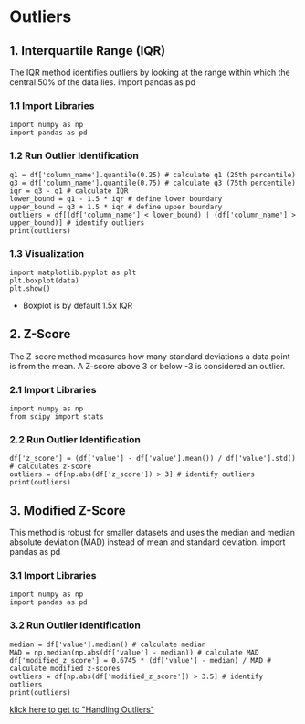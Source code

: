 # Outliers
## 1. Interquartile Range (IQR)
The IQR method identifies outliers by looking at the range within which the central 50% of the data lies.
import pandas as pd
### 1.1 Import Libraries
    import numpy as np
    import pandas as pd
### 1.2 Run Outlier Identification
    q1 = df['column_name'].quantile(0.25) # calculate q1 (25th percentile)
    q3 = df['column_name'].quantile(0.75) # calculate q3 (75th percentile)
    iqr = q3 - q1 # calculate IQR
    lower_bound = q1 - 1.5 * iqr # define lower boundary
    upper_bound = q3 + 1.5 * iqr # define upper boundary
    outliers = df[(df['column_name'] < lower_bound) | (df['column_name'] > upper_bound)] # identify outliers
    print(outliers)
### 1.3 Visualization
    import matplotlib.pyplot as plt
    plt.boxplot(data)
    plt.show()
* Boxplot is by default 1.5x IQR
## 2. Z-Score
The Z-score method measures how many standard deviations a data point is from the mean. A Z-score above 3 or below -3 is considered an outlier.
### 2.1 Import Libraries
    import numpy as np
    from scipy import stats
### 2.2 Run Outlier Identification
    df['z_score'] = (df['value'] - df['value'].mean()) / df['value'].std() # calculates z-score
    outliers = df[np.abs(df['z_score']) > 3] # identify outliers
    print(outliers)
## 3. Modified Z-Score
This method is robust for smaller datasets and uses the median and median absolute deviation (MAD) instead of mean and standard deviation.
import pandas as pd
### 3.1 Import Libraries
    import numpy as np
    import pandas as pd
### 3.2 Run Outlier Identification
    median = df['value'].median() # calculate median
    MAD = np.median(np.abs(df['value'] - median)) # calculate MAD
    df['modified_z_score'] = 0.6745 * (df['value'] - median) / MAD # calculate modified z-scores
    outliers = df[np.abs(df['modified_z_score']) > 3.5] # identify outliers
    print(outliers)

[klick here to get to "Handling Outliers"](https://github.com/tbgrun/machine_learning/blob/main/02%20-%20Data%20Wrangling/05%20-%20Handling%20Outliers.md)
